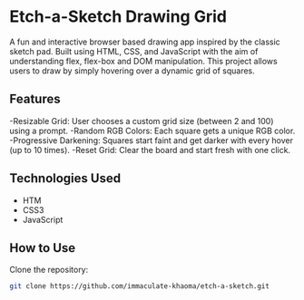 # Etch-a-Sketch Drawing Grid  

A fun and interactive browser based drawing app inspired by the classic sketch pad. Built using HTML, CSS, and JavaScript with the aim of understanding flex, flex-box and DOM manipulation.
This project allows users to draw by simply hovering over a dynamic grid of squares.

## Features

-Resizable Grid: User chooses a custom grid size (between 2 and 100) using a prompt.
-Random RGB Colors: Each square gets a unique RGB color.
-Progressive Darkening: Squares start faint and get darker with every hover (up to 10 times).
-Reset Grid: Clear the board and start fresh with one click.

## Technologies Used
- HTM
- CSS3
- JavaScript 

## How to Use

Clone the repository:
   ```bash
   git clone https://github.com/immaculate-khaoma/etch-a-sketch.git

